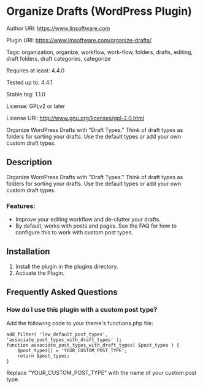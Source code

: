 # Organize Drafts (WordPress Plugin)

Author URI: https://www.linsoftware.com

Plugin URI: https://www.linsoftware.com/organize-drafts/

Tags: organization, organize, workflow, work-flow, folders, drafts, editing, draft folders, draft categories, categorize

Requires at least: 4.4.0

Tested up to: 4.4.1

Stable tag: 1.1.0

License: GPLv2 or later

License URI: http://www.gnu.org/licenses/gpl-2.0.html

Organize WordPress Drafts with "Draft Types."  Think of draft types as folders for sorting your drafts. Use the default types or add your own custom draft types.

## Description

Organize WordPress Drafts with "Draft Types."  Think of draft types as folders for sorting your drafts. Use the default types or add your own custom draft types.

### Features:

* Improve your editing workflow and de-clutter your drafts.
* By default, works with posts and pages. See the FAQ for how to configure this to work with custom post types.

## Installation

1. Install the plugin in the plugins directory.
2. Activate the Plugin.

## Frequently Asked Questions

### How do I use this plugin with a custom post type?

Add the following code to your theme's functions.php file:

    add_filter( 'lsw_default_post_types', 'associate_post_types_with_draft_types' );
    function associate_post_types_with_draft_types( $post_types ) {
	    $post_types[] = 'YOUR_CUSTOM_POST_TYPE';
	    return $post_types;
    }

Replace "YOUR_CUSTOM_POST_TYPE" with the name of your custom post type.



